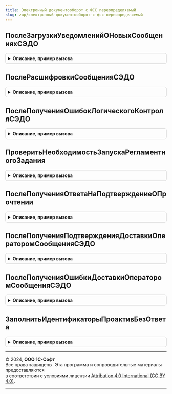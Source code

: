 ```yaml
---
title: Электронный документооборот с ФСС переопределяемый
slug: zup/электронный-документооборот-с-фсс-переопределяемый
---
```



## ПослеЗагрузкиУведомленийОНовыхСообщенияхСЭДО
<details style="margin: 1em 0; padding: 0.5em; border: 1px solid #ccc; border-radius: 6px;">

<summary style="font-weight: bold; cursor: pointer;">Описание, пример вызова</summary>

```bsl

// Вызывается при получении данных о новых сообщениях на сервере СЭДО ФСС.
//
// Параметры:
//   Страхователь - СправочникСсылка.Организации - организация, для который были получены входящие сообщения.
//   Уведомления - Массив - массив структур с полями:
//     * Идентификатор           - Строка - идентификатор сообщения в форме текстового представления UUID.
//     * Дата                    - Дата   - дата сообщения.
//     * Тип                     - Число  - тип сообщения.
//     * Получатель              - Строка - регистрационный номер ФСС получателя сообщения.
//     * ТребуетсяПодтверждение  - Булево - признак того, что получатель должен подтвердить получения сообщения.
//     * Новое                   - Булево - признак того, что это новое сообщение.
//     * СрокДействия            - Дата   - срок действия сообщения.
//     * РегистрационныйНомерСФР - Строка - регистрационный номер СФР организации страхователя.
//   ОбработанныеУведомления - Массив - массив с структур с данными обработанных сообщений.
//
Процедура ПослеЗагрузкиУведомленийОНовыхСообщенияхСЭДО(Страхователь, Уведомления, ОбработанныеУведомления) Экспорт
```

Пример вызова
```bsl
ЭлектронныйДокументооборотСФССПереопределяемый.ПослеЗагрузкиУведомленийОНовыхСообщенияхСЭДО(Страхователь, Уведомления, ОбработанныеУведомления) 
```
</details>

## ПослеРасшифровкиСообщенияСЭДО
<details style="margin: 1em 0; padding: 0.5em; border: 1px solid #ccc; border-radius: 6px;">

<summary style="font-weight: bold; cursor: pointer;">Описание, пример вызова</summary>

```bsl

// Вызывается после расшифровки данных сообщения СЭДО ФСС.
//
// Параметры:
//   Страхователь - СправочникСсылка.Организации - организация, получатель сообщения.
//   Сообщение - Структура - данные сообщения:
//     * Идентификатор           - Строка - идентификатор сообщения в форме текстового представления UUID.
//     * Тип                     - Строка - тип сообщения.
//     * Получатель              - Строка - регистрационный номер ФСС получателя сообщения.
//     * ТребуетсяПодтверждение  - Булево - признак того, что получатель должен подтвердить получения сообщения.
//     * Новое                   - Булево - признак того, что это новое сообщение.
//     * ТекстСообщения          - Строка - содержимое сообщения.
//     * СрокДействия            - Дата   - срок действия сообщения.
//     * РегистрационныйНомерСФР - Строка - регистрационный номер СФР организации страхователя.
//   Результат - Структура - результат обработки сообщения:
//     * Обработано      - Булево - признак того, что сообщение было успешно обработано.
//     * ОшибкаОбработки - Булево - признак того, что при обработке сообщения возникла ошибка.
//     * ОписаниеОшибки  - Строка - описание ошибки обработки.
//
Процедура ПослеРасшифровкиСообщенияСЭДО(Страхователь, Сообщение, Результат) Экспорт
```

Пример вызова
```bsl
ЭлектронныйДокументооборотСФССПереопределяемый.ПослеРасшифровкиСообщенияСЭДО(Страхователь, Сообщение, Результат) 
```
</details>

## ПослеПолученияОшибокЛогическогоКонтроляСЭДО
<details style="margin: 1em 0; padding: 0.5em; border: 1px solid #ccc; border-radius: 6px;">

<summary style="font-weight: bold; cursor: pointer;">Описание, пример вызова</summary>

```bsl

// Вызывается при получении ошибок логического контроля в сообщении с типом 14.
//
// Параметры:
//   Страхователь - СправочникСсылка.Организации - организация, получатель сообщения.
//   ИсходноеСообщение - Структура - данные исходного сообщения:
//     * Идентификатор          - Строка - идентификатор сообщения в форме текстового представления UUID.
//     * Тип                    - Строка - тип сообщения.
//     * Дата                   - Дата   - дата отправки сообщения.
//     * ТипВзаимодействия      - Число  - 0 до начала хранения реквизита, 2 для страхователя, 3 для МЧД.
//   ТекстОшибки - Строка - текст ошибки логического контроля.
//   Результат - Структура - результат обработки сообщения:
//     * Обработано      - Булево - признак того, что сообщение было успешно обработано.
//     * ОшибкаОбработки - Булево - признак того, что при обработке сообщения возникла ошибка.
//     * ОписаниеОшибки  - Строка - описание ошибки обработки.
//
Процедура ПослеПолученияОшибокЛогическогоКонтроляСЭДО(Страхователь, ИсходноеСообщение, ТекстОшибки, Результат) Экспорт
```

Пример вызова
```bsl
ЭлектронныйДокументооборотСФССПереопределяемый.ПослеПолученияОшибокЛогическогоКонтроляСЭДО(Страхователь, ИсходноеСообщение, ТекстОшибки, Результат) 
```
</details>

## ПроверитьНеобходимостьЗапускаРегламентногоЗадания
<details style="margin: 1em 0; padding: 0.5em; border: 1px solid #ccc; border-radius: 6px;">

<summary style="font-weight: bold; cursor: pointer;">Описание, пример вызова</summary>

```bsl

// Вызывается из регламентного задания, после обращения к серверу СЭДО ФСС
// и при подключении организации к обмену с ФСС в настройках.
// Если как минимум по одной из организаций требуется запуск, то необходимо установить значение флага
// ТребуетсяЗапуск в ИСТИНА.
// Устанавливать значение флага ТребуетсяЗапуск = ЛОЖЬ не нужно.
//
// Параметры:
//   Страхователи    - Массив - массив ссылок СправочникСсылка.Организации - организации,
//						по которым требуется проверить необходимость запуска регл.задания.
//   ТребуетсяЗапуск - Булево - флаг запуска рег.задания.
//								Потребители могут устанавливать у флага только значение ИСТИНА.
//
Процедура ПроверитьНеобходимостьЗапускаРегламентногоЗадания(Страхователи, ТребуетсяЗапуск) Экспорт
```

Пример вызова
```bsl
ЭлектронныйДокументооборотСФССПереопределяемый.ПроверитьНеобходимостьЗапускаРегламентногоЗадания(Страхователи, ТребуетсяЗапуск) 
```
</details>

## ПослеПолученияОтветаНаПодтверждениеОПрочтении
<details style="margin: 1em 0; padding: 0.5em; border: 1px solid #ccc; border-radius: 6px;">

<summary style="font-weight: bold; cursor: pointer;">Описание, пример вызова</summary>

```bsl

// Вызывается при получении сообщения с типом 11 в ответ на подтверждение о прочтении входящего сообщения.
//   Страхователь - СправочникСсылка.Организации - организация, получатель сообщения.
//   РезультатыПодтверждений - Массив - массив структур:
//     * ИдентификаторСообщения - Строка - идентификатор исходного сообщения СЭДО, по которому отправлялось подтверждение.
//     * Тип                    - Число  - тип исходного сообщения СЭДО, по которому отправлялось подтверждение.
//     * ТекстОшибки            - Строка - ошибка приема подтверждения.
//     * ТекстПредупреждения    - Строка - предупреждение приема подтверждения.
//   Результат - Структура - результат обработки сообщения:
//     * Обработано      - Булево - признак того, что сообщение было успешно обработано.
//     * ОшибкаОбработки - Булево - признак того, что при обработке сообщения возникла ошибка.
//     * ОписаниеОшибки  - Строка - описание ошибки обработки.
//
Процедура ПослеПолученияОтветаНаПодтверждениеОПрочтении(Страхователь, РезультатыПодтверждений, Результат) Экспорт
```

Пример вызова
```bsl
ЭлектронныйДокументооборотСФССПереопределяемый.ПослеПолученияОтветаНаПодтверждениеОПрочтении(Страхователь, РезультатыПодтверждений, Результат) 
```
</details>

## ПослеПолученияПодтвержденияДоставкиОператоромСообщенияСЭДО
<details style="margin: 1em 0; padding: 0.5em; border: 1px solid #ccc; border-radius: 6px;">

<summary style="font-weight: bold; cursor: pointer;">Описание, пример вызова</summary>

```bsl

// Вызывается при получении подтверждения доставки оператором в СФР с типом 1000011.
//
// Параметры:
//   Страхователь - СправочникСсылка.Организации - организация, получатель сообщения.
//   ИсходноеСообщение - Структура - данные исходного сообщения:
//     * Идентификатор          - Строка - идентификатор исходного сообщения в форме текстового представления UUID.
//     * Тип                    - Строка - тип исходного сообщения.
//     * Дата                   - Дата   - дата отправки исходного сообщения.
//     * ТипВзаимодействия      - Число  - 0 до начала хранения реквизита, 2 для страхователя, 3 для МЧД
//                                         для исходного сообщения.
//   СтатусПодтверждения - Строка - сейчас всегда "SUCCESS", так как в случае ошибки оператор отправляет тип 1000014
//                                  (см. процедуру "ПослеПолученияОшибкиДоставкиОператоромСообщенияСЭДО").
//   Результат - Структура - результат обработки сообщения:
//     * Обработано      - Булево - признак того, что сообщение было успешно обработано.
//     * ОшибкаОбработки - Булево - признак того, что при обработке сообщения возникла ошибка.
//     * ОписаниеОшибки  - Строка - описание ошибки обработки.
//
Процедура ПослеПолученияПодтвержденияДоставкиОператоромСообщенияСЭДО( Экспорт
```

Пример вызова
```bsl
ЭлектронныйДокументооборотСФССПереопределяемый.ПослеПолученияПодтвержденияДоставкиОператоромСообщенияСЭДО();
```
</details>

## ПослеПолученияОшибкиДоставкиОператоромСообщенияСЭДО
<details style="margin: 1em 0; padding: 0.5em; border: 1px solid #ccc; border-radius: 6px;">

<summary style="font-weight: bold; cursor: pointer;">Описание, пример вызова</summary>

```bsl

// Вызывается при получении ошибок доставки доставки оператором в СФР с типом 1000014.
//
// Параметры:
//   Страхователь - СправочникСсылка.Организации - организация, получатель сообщения.
//   ИсходноеСообщение - Структура - данные исходного сообщения:
//     * Идентификатор          - Строка - идентификатор сообщения в форме текстового представления UUID.
//     * Тип                    - Строка - тип сообщения.
//     * Дата                   - Дата   - дата отправки сообщения.
//     * ТипВзаимодействия      - Число  - 0 до начала хранения реквизита, 2 для страхователя, 3 для МЧД.
//   ТекстОшибки - Строка - текст ошибки логического контроля.
//   Результат - Структура - результат обработки сообщения:
//     * Обработано      - Булево - признак того, что сообщение было успешно обработано.
//     * ОшибкаОбработки - Булево - признак того, что при обработке сообщения возникла ошибка.
//     * ОписаниеОшибки  - Строка - описание ошибки обработки.
//
Процедура ПослеПолученияОшибкиДоставкиОператоромСообщенияСЭДО( Экспорт
```

Пример вызова
```bsl
ЭлектронныйДокументооборотСФССПереопределяемый.ПослеПолученияОшибкиДоставкиОператоромСообщенияСЭДО();
```
</details>

## ЗаполнитьИдентификаторыПроактивБезОтвета
<details style="margin: 1em 0; padding: 0.5em; border: 1px solid #ccc; border-radius: 6px;">

<summary style="font-weight: bold; cursor: pointer;">Описание, пример вызова</summary>

```bsl

// В процедуре следует заполнить сведения об актуальных запросах по проактивным выплатам, по которым не удалось отправить ответ
//
// Параметры:
//   ТаблицаЗапросов - ТаблицаЗначений - таблица с колонками:
//   	* Организация - СправочникСсылка.Организации - страхователь,
//		* ВидДокумента - Строка - константа "Запрос недостающих сведений для проактивной выплаты"
//		* ИдентификаторФСС - Строка - идентификатор сообщения 100 (идентификатор входящего запроса)
//		* НомерПроблемы - Число - константа 2
//		* ТипСообщенияСЭДО" - Строка - тип сообщения, константа "100" (не обязательно заполнять)
//   СписокИдентификаторов - СписокЗначений - пустой список значений, необходимо заполнить значениями из колонки "ИдентификаторФСС" таблицы ТаблицаЗапросов
//   МинимальнаяДатаОтвета - Дата - минимальная серверная дата создания документа.
//   	Если не указана, то в качестве минимальной даты создания документа следует взять текущую дату сервера и отнять 3 календарных дня.
//   	Дополнительно в качестве максимальной даты создания документа рекомендуется добавить к текущей дате сервера 30 календарных дней.
//
Процедура ЗаполнитьИдентификаторыПроактивБезОтвета(ТаблицаЗапросов, СписокИдентификаторов, МинимальнаяДатаОтвета = Неопределено) Экспорт
```

Пример вызова
```bsl
ЭлектронныйДокументооборотСФССПереопределяемый.ЗаполнитьИдентификаторыПроактивБезОтвета(ТаблицаЗапросов, СписокИдентификаторов, МинимальнаяДатаОтвета);
```
</details>

---

© 2024, **ООО 1С-Софт**  
Все права защищены. Эта программа и сопроводительные материалы предоставляются  
в соответствии с условиями лицензии [Attribution 4.0 International (CC BY 4.0)](https://creativecommons.org/licenses/by/4.0/legalcode).

---

